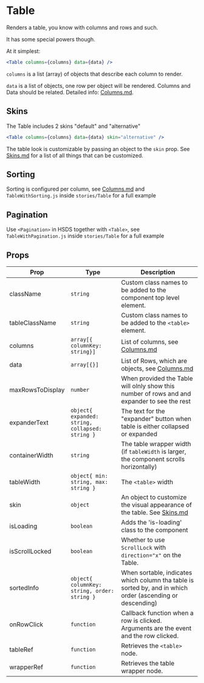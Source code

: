 # Table

Renders a table, you know with columns and rows and such.

It has some special powers though.

At it simplest:

```jsx
<Table columns={columns} data={data} />
```

`columns` is a list (array) of objects that describe each column to render.

`data` is a list of objects, one row per object will be rendered. Columns and Data should be related.
Detailed info: [Columns.md](/docs/Columns.md).

## Skins

The Table includes 2 skins "default" and "alternative"

```jsx
<Table columns={columns} data={data} skin="alternative" />
```

The table look is customizable by passing an object to the `skin` prop. See [Skins.md](/docs/Skins.md) for a list of all things that can be customized.

## Sorting

Sorting is configured per column, see [Columns.md](/docs/Columns.md) and `TableWithSorting.js` inside `stories/Table` for a full example

## Pagination

Use `<Pagination>` in HSDS together with `<Table>`, see `TableWithPagination.js` inside `stories/Table` for a full example

## Props

| Prop             | Type                                            | Description                                                                                                    |
| ---------------- | ----------------------------------------------- | -------------------------------------------------------------------------------------------------------------- |
| className        | `string`                                        | Custom class names to be added to the component top level element.                                             |
| tableClassName   | `string`                                        | Custom class names to be added to the `<table>` element.                                                       |
| columns          | `array[{ columnKey: string}]`                   | List of columns, see [Columns.md](/src/components/Table/docs/Columns.md)                                       |
| data             | `array[{}]`                                     | List of Rows, which are objects, see [Columns.md](/src/components/Table/docs/Columns.md)                       |
| maxRowsToDisplay | `number`                                        | When provided the Table will olnly show this number of rows and and expander to see the rest                   |
| expanderText     | `object{ expanded: string, collapsed: string }` | The text for the "expander" button when table is either collapsed or expanded                                  |
| containerWidth   | `string`                                        | The table wrapper width (if `tableWidth` is larger, the component scrolls horizontally)                        |
| tableWidth       | `object{ min: string, max: string }`            | The `<table>` width                                                                                            |
| skin             | `object`                                        | An object to customize the visual appearance of the table. See [Skins.md](/src/components/Table/docs/Skins.md) |
| isLoading        | `boolean`                                       | Adds the 'is-loading' class to the component                                                                   |
| isScrollLocked   | `boolean`                                       | Whether to use `ScrollLock` with `direction="x"` on the Table.                                                 |
| sortedInfo       | `object{ columnKey: string, order: string }`    | When sortable, indicates which column tha table is sorted by, and in which order (ascending or descending)     |
| onRowClick       | `function`                                      | Callback function when a row is clicked. Arguments are the event and the row clicked.                          |
| tableRef         | `function`                                      | Retrieves the `<table>` node.                                                                                  |
| wrapperRef       | `function`                                      | Retrieves the table wrapper node.                                                                              |

